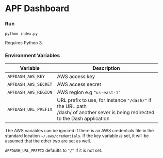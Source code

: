 # APF Dashboard

### Run

`python index.py`

Requires Python 3.

### Environment Variables

| Variable | Description |
| --- | --- |
| `APFDASH_AWS_KEY` | AWS access key |
| `APFDASH_AWS_SECRET` | AWS access secret |
| `APFDASH_AWS_REGION` | AWS region e.g `"us-east-1"` |
| `APFDASH_URL_PREFIX` | URL prefix to use, for instance `"/dash/"` if the URL path <br> /dash/ of another sever is being redirected to the Dash application |

The AWS variables can be ignored if there is an AWS credentials file in the standard
location `~/.aws/credentials`. If the key variable *is* set, it will be assumed that
the other two are set as well.

`APFDASH_URL_PREFIX` defaults to `"/"` if it is not set.